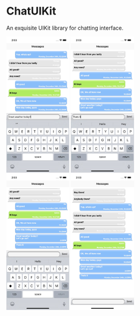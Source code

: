 # ChatUIKit
An exquisite UIKit library for chatting interface.

<img src="https://github.com/ideastouch/ChatUIKit/blob/master/images/chat05.png" height="360dp"> <img src="https://github.com/ideastouch/ChatUIKit/blob/master/images/chat10.png" height="360dp"> <img src="https://github.com/ideastouch/ChatUIKit/blob/master/images/chat15.png" height="360dp"> <img src="https://github.com/ideastouch/ChatUIKit/blob/master/images/chat20.png" height="360dp">
